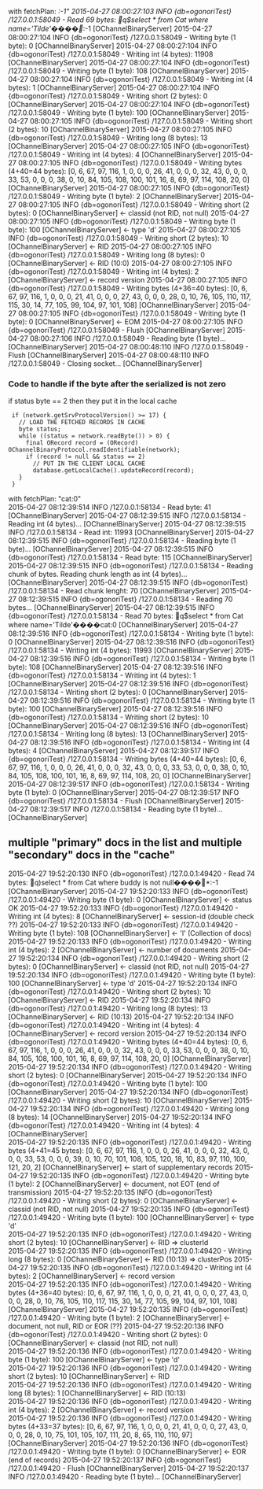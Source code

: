 with fetchPlan: *:-1"
2015-04-27 08:00:27:103 INFO  {db=ogonoriTest} /127.0.0.1:58049 - Read 69 bytes: q$select * from Cat where name='Tilde'����*:-1 [OChannelBinaryServer]
2015-04-27 08:00:27:104 INFO  {db=ogonoriTest} /127.0.0.1:58049 - Writing byte (1 byte): 0 [OChannelBinaryServer]
2015-04-27 08:00:27:104 INFO  {db=ogonoriTest} /127.0.0.1:58049 - Writing int (4 bytes): 11908 [OChannelBinaryServer]
2015-04-27 08:00:27:104 INFO  {db=ogonoriTest} /127.0.0.1:58049 - Writing byte (1 byte): 108 [OChannelBinaryServer]
2015-04-27 08:00:27:104 INFO  {db=ogonoriTest} /127.0.0.1:58049 - Writing int (4 bytes): 1 [OChannelBinaryServer]
2015-04-27 08:00:27:104 INFO  {db=ogonoriTest} /127.0.0.1:58049 - Writing short (2 bytes): 0 [OChannelBinaryServer]
2015-04-27 08:00:27:104 INFO  {db=ogonoriTest} /127.0.0.1:58049 - Writing byte (1 byte): 100 [OChannelBinaryServer]
2015-04-27 08:00:27:105 INFO  {db=ogonoriTest} /127.0.0.1:58049 - Writing short (2 bytes): 10 [OChannelBinaryServer]
2015-04-27 08:00:27:105 INFO  {db=ogonoriTest} /127.0.0.1:58049 - Writing long (8 bytes): 13 [OChannelBinaryServer]
2015-04-27 08:00:27:105 INFO  {db=ogonoriTest} /127.0.0.1:58049 - Writing int (4 bytes): 4 [OChannelBinaryServer]
2015-04-27 08:00:27:105 INFO  {db=ogonoriTest} /127.0.0.1:58049 - Writing bytes (4+40=44 bytes): [0, 6, 67, 97, 116, 1, 0, 0, 0, 26, 41, 0, 0, 0, 32, 43, 0, 0, 0, 33, 53, 0, 0, 0, 38, 0, 10, 84, 105, 108, 100, 101, 16, 8, 69, 97, 114, 108, 20, 0] [OChannelBinaryServer]
2015-04-27 08:00:27:105 INFO  {db=ogonoriTest} /127.0.0.1:58049 - Writing byte (1 byte): 2 [OChannelBinaryServer]
2015-04-27 08:00:27:105 INFO  {db=ogonoriTest} /127.0.0.1:58049 - Writing short (2 bytes): 0 [OChannelBinaryServer]   <- classid (not RID, not null)
2015-04-27 08:00:27:105 INFO  {db=ogonoriTest} /127.0.0.1:58049 - Writing byte (1 byte): 100 [OChannelBinaryServer]   <- type 'd'
2015-04-27 08:00:27:105 INFO  {db=ogonoriTest} /127.0.0.1:58049 - Writing short (2 bytes): 10 [OChannelBinaryServer]  <- RID
2015-04-27 08:00:27:105 INFO  {db=ogonoriTest} /127.0.0.1:58049 - Writing long (8 bytes): 0 [OChannelBinaryServer]    <- RID (10:0)
2015-04-27 08:00:27:105 INFO  {db=ogonoriTest} /127.0.0.1:58049 - Writing int (4 bytes): 2 [OChannelBinaryServer]     <- record version
2015-04-27 08:00:27:105 INFO  {db=ogonoriTest} /127.0.0.1:58049 - Writing bytes (4+36=40 bytes): [0, 6, 67, 97, 116, 1, 0, 0, 0, 21, 41, 0, 0, 0, 27, 43, 0, 0, 0, 28, 0, 10, 76, 105, 110, 117, 115, 30, 14, 77, 105, 99, 104, 97, 101, 108] [OChannelBinaryServer]
2015-04-27 08:00:27:105 INFO  {db=ogonoriTest} /127.0.0.1:58049 - Writing byte (1 byte): 0 [OChannelBinaryServer]    <- EOM
2015-04-27 08:00:27:105 INFO  {db=ogonoriTest} /127.0.0.1:58049 - Flush [OChannelBinaryServer]
2015-04-27 08:00:27:106 INFO  /127.0.0.1:58049 - Reading byte (1 byte)... [OChannelBinaryServer]
2015-04-27 08:00:48:110 INFO  /127.0.0.1:58049 - Flush [OChannelBinaryServer]
2015-04-27 08:00:48:110 INFO  /127.0.0.1:58049 - Closing socket... [OChannelBinaryServer]




### Code to handle if the byte after the serialized is not zero

if status byte == 2 then they put it in the local cache

     if (network.getSrvProtocolVersion() >= 17) {
       // LOAD THE FETCHED RECORDS IN CACHE
       byte status;
       while ((status = network.readByte()) > 0) {
         final ORecord record = (ORecord) OChannelBinaryProtocol.readIdentifiable(network);
         if (record != null && status == 2)
           // PUT IN THE CLIENT LOCAL CACHE
           database.getLocalCache().updateRecord(record);
       }
     }
              
              
with fetchPlan: "cat:0"              
2015-04-27 08:12:39:514 INFO  /127.0.0.1:58134 - Read byte: 41 [OChannelBinaryServer]
2015-04-27 08:12:39:515 INFO  /127.0.0.1:58134 - Reading int (4 bytes)... [OChannelBinaryServer]
2015-04-27 08:12:39:515 INFO  /127.0.0.1:58134 - Read int: 11993 [OChannelBinaryServer]
2015-04-27 08:12:39:515 INFO  {db=ogonoriTest} /127.0.0.1:58134 - Reading byte (1 byte)... [OChannelBinaryServer]
2015-04-27 08:12:39:515 INFO  {db=ogonoriTest} /127.0.0.1:58134 - Read byte: 115 [OChannelBinaryServer]
2015-04-27 08:12:39:515 INFO  {db=ogonoriTest} /127.0.0.1:58134 - Reading chunk of bytes. Reading chunk length as int (4 bytes)... [OChannelBinaryServer]
2015-04-27 08:12:39:515 INFO  {db=ogonoriTest} /127.0.0.1:58134 - Read chunk lenght: 70 [OChannelBinaryServer]
2015-04-27 08:12:39:515 INFO  {db=ogonoriTest} /127.0.0.1:58134 - Reading 70 bytes... [OChannelBinaryServer]
2015-04-27 08:12:39:515 INFO  {db=ogonoriTest} /127.0.0.1:58134 - Read 70 bytes: q$select * from Cat where name='Tilde'����cat:0 [OChannelBinaryServer]
2015-04-27 08:12:39:516 INFO  {db=ogonoriTest} /127.0.0.1:58134 - Writing byte (1 byte): 0 [OChannelBinaryServer]
2015-04-27 08:12:39:516 INFO  {db=ogonoriTest} /127.0.0.1:58134 - Writing int (4 bytes): 11993 [OChannelBinaryServer]
2015-04-27 08:12:39:516 INFO  {db=ogonoriTest} /127.0.0.1:58134 - Writing byte (1 byte): 108 [OChannelBinaryServer]
2015-04-27 08:12:39:516 INFO  {db=ogonoriTest} /127.0.0.1:58134 - Writing int (4 bytes): 1 [OChannelBinaryServer]
2015-04-27 08:12:39:516 INFO  {db=ogonoriTest} /127.0.0.1:58134 - Writing short (2 bytes): 0 [OChannelBinaryServer]
2015-04-27 08:12:39:516 INFO  {db=ogonoriTest} /127.0.0.1:58134 - Writing byte (1 byte): 100 [OChannelBinaryServer]
2015-04-27 08:12:39:516 INFO  {db=ogonoriTest} /127.0.0.1:58134 - Writing short (2 bytes): 10 [OChannelBinaryServer]
2015-04-27 08:12:39:516 INFO  {db=ogonoriTest} /127.0.0.1:58134 - Writing long (8 bytes): 13 [OChannelBinaryServer]
2015-04-27 08:12:39:516 INFO  {db=ogonoriTest} /127.0.0.1:58134 - Writing int (4 bytes): 4 [OChannelBinaryServer]
2015-04-27 08:12:39:517 INFO  {db=ogonoriTest} /127.0.0.1:58134 - Writing bytes (4+40=44 bytes): [0, 6, 67, 97, 116, 1, 0, 0, 0, 26, 41, 0, 0, 0, 32, 43, 0, 0, 0, 33, 53, 0, 0, 0, 38, 0, 10, 84, 105, 108, 100, 101, 16, 8, 69, 97, 114, 108, 20, 0] [OChannelBinaryServer]
2015-04-27 08:12:39:517 INFO  {db=ogonoriTest} /127.0.0.1:58134 - Writing byte (1 byte): 0 [OChannelBinaryServer]
2015-04-27 08:12:39:517 INFO  {db=ogonoriTest} /127.0.0.1:58134 - Flush [OChannelBinaryServer]
2015-04-27 08:12:39:517 INFO  /127.0.0.1:58134 - Reading byte (1 byte)... [OChannelBinaryServer]
              





## multiple "primary" docs in the list and multiple "secondary" docs in the "cache"

2015-04-27 19:52:20:130 INFO  {db=ogonoriTest} /127.0.0.1:49420 - Read 74 bytes: q)select * from Cat where buddy is not null����*:-1 [OChannelBinaryServer]
2015-04-27 19:52:20:133 INFO  {db=ogonoriTest} /127.0.0.1:49420 - Writing byte (1 byte): 0 [OChannelBinaryServer]     <- status OK
2015-04-27 19:52:20:133 INFO  {db=ogonoriTest} /127.0.0.1:49420 - Writing int (4 bytes): 8 [OChannelBinaryServer]     <- session-id (double check ??)
2015-04-27 19:52:20:133 INFO  {db=ogonoriTest} /127.0.0.1:49420 - Writing byte (1 byte): 108 [OChannelBinaryServer]   <- 'l' (Collection of docs)
2015-04-27 19:52:20:133 INFO  {db=ogonoriTest} /127.0.0.1:49420 - Writing int (4 bytes): 2 [OChannelBinaryServer]     <- number of documents
2015-04-27 19:52:20:134 INFO  {db=ogonoriTest} /127.0.0.1:49420 - Writing short (2 bytes): 0 [OChannelBinaryServer]   <- classid (not RID, not null)
2015-04-27 19:52:20:134 INFO  {db=ogonoriTest} /127.0.0.1:49420 - Writing byte (1 byte): 100 [OChannelBinaryServer]   <- type 'd'
2015-04-27 19:52:20:134 INFO  {db=ogonoriTest} /127.0.0.1:49420 - Writing short (2 bytes): 10 [OChannelBinaryServer]  <- RID
2015-04-27 19:52:20:134 INFO  {db=ogonoriTest} /127.0.0.1:49420 - Writing long (8 bytes): 13 [OChannelBinaryServer]   <- RID (10:13)
2015-04-27 19:52:20:134 INFO  {db=ogonoriTest} /127.0.0.1:49420 - Writing int (4 bytes): 4 [OChannelBinaryServer]     <- record version
2015-04-27 19:52:20:134 INFO  {db=ogonoriTest} /127.0.0.1:49420 - Writing bytes (4+40=44 bytes): [0, 6, 67, 97, 116, 1, 0, 0, 0, 26, 41, 0, 0, 0, 32, 43, 0, 0, 0, 33, 53, 0, 0, 0, 38, 0, 10, 84, 105, 108, 100, 101, 16, 8, 69, 97, 114, 108, 20, 0] [OChannelBinaryServer]
2015-04-27 19:52:20:134 INFO  {db=ogonoriTest} /127.0.0.1:49420 - Writing short (2 bytes): 0 [OChannelBinaryServer]
2015-04-27 19:52:20:134 INFO  {db=ogonoriTest} /127.0.0.1:49420 - Writing byte (1 byte): 100 [OChannelBinaryServer]
2015-04-27 19:52:20:134 INFO  {db=ogonoriTest} /127.0.0.1:49420 - Writing short (2 bytes): 10 [OChannelBinaryServer]
2015-04-27 19:52:20:134 INFO  {db=ogonoriTest} /127.0.0.1:49420 - Writing long (8 bytes): 14 [OChannelBinaryServer]
2015-04-27 19:52:20:134 INFO  {db=ogonoriTest} /127.0.0.1:49420 - Writing int (4 bytes): 4 [OChannelBinaryServer]    
2015-04-27 19:52:20:135 INFO  {db=ogonoriTest} /127.0.0.1:49420 - Writing bytes (4+41=45 bytes): [0, 6, 67, 97, 116, 1, 0, 0, 0, 26, 41, 0, 0, 0, 32, 43, 0, 0, 0, 33, 53, 0, 0, 0, 39, 0, 10, 70, 101, 108, 105, 120, 18, 10, 83, 97, 110, 100, 121, 20, 2] [OChannelBinaryServer]     <- start of supplementary records
2015-04-27 19:52:20:135 INFO  {db=ogonoriTest} /127.0.0.1:49420 - Writing byte (1 byte): 2 [OChannelBinaryServer]    <- document, not EOT (end of transmission)
2015-04-27 19:52:20:135 INFO  {db=ogonoriTest} /127.0.0.1:49420 - Writing short (2 bytes): 0 [OChannelBinaryServer]  <- classid (not RID, not null)
2015-04-27 19:52:20:135 INFO  {db=ogonoriTest} /127.0.0.1:49420 - Writing byte (1 byte): 100 [OChannelBinaryServer]  <- type 'd'      
2015-04-27 19:52:20:135 INFO  {db=ogonoriTest} /127.0.0.1:49420 - Writing short (2 bytes): 10 [OChannelBinaryServer] <- RID => clusterId           
2015-04-27 19:52:20:135 INFO  {db=ogonoriTest} /127.0.0.1:49420 - Writing long (8 bytes): 0 [OChannelBinaryServer]   <- RID (10:13) => clusterPos
2015-04-27 19:52:20:135 INFO  {db=ogonoriTest} /127.0.0.1:49420 - Writing int (4 bytes): 2 [OChannelBinaryServer]    <- record version                  
2015-04-27 19:52:20:135 INFO  {db=ogonoriTest} /127.0.0.1:49420 - Writing bytes (4+36=40 bytes): [0, 6, 67, 97, 116, 1, 0, 0, 0, 21, 41, 0, 0, 0, 27, 43, 0, 0, 0, 28, 0, 10, 76, 105, 110, 117, 115, 30, 14, 77, 105, 99, 104, 97, 101, 108] [OChannelBinaryServer]
2015-04-27 19:52:20:135 INFO  {db=ogonoriTest} /127.0.0.1:49420 - Writing byte (1 byte): 2 [OChannelBinaryServer]    <- document, not null, RID or EOR (??)
2015-04-27 19:52:20:136 INFO  {db=ogonoriTest} /127.0.0.1:49420 - Writing short (2 bytes): 0 [OChannelBinaryServer]  <- classid (not RID, not null)     
2015-04-27 19:52:20:136 INFO  {db=ogonoriTest} /127.0.0.1:49420 - Writing byte (1 byte): 100 [OChannelBinaryServer]  <- type 'd'                        
2015-04-27 19:52:20:136 INFO  {db=ogonoriTest} /127.0.0.1:49420 - Writing short (2 bytes): 10 [OChannelBinaryServer] <- RID                             
2015-04-27 19:52:20:136 INFO  {db=ogonoriTest} /127.0.0.1:49420 - Writing long (8 bytes): 1 [OChannelBinaryServer]   <- RID (10:13)                     
2015-04-27 19:52:20:136 INFO  {db=ogonoriTest} /127.0.0.1:49420 - Writing int (4 bytes): 2 [OChannelBinaryServer]    <- record version                  
2015-04-27 19:52:20:136 INFO  {db=ogonoriTest} /127.0.0.1:49420 - Writing bytes (4+33=37 bytes): [0, 6, 67, 97, 116, 1, 0, 0, 0, 21, 41, 0, 0, 0, 27, 43, 0, 0, 0, 28, 0, 10, 75, 101, 105, 107, 111, 20, 8, 65, 110, 110, 97] [OChannelBinaryServer]
2015-04-27 19:52:20:136 INFO  {db=ogonoriTest} /127.0.0.1:49420 - Writing byte (1 byte): 0 [OChannelBinaryServer]    <- EOR (end of records)
2015-04-27 19:52:20:137 INFO  {db=ogonoriTest} /127.0.0.1:49420 - Flush [OChannelBinaryServer]
2015-04-27 19:52:20:137 INFO  /127.0.0.1:49420 - Reading byte (1 byte)... [OChannelBinaryServer]
